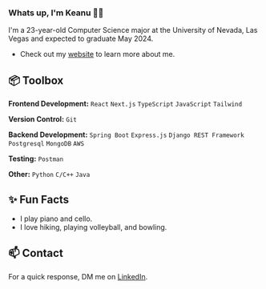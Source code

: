 ### Whats up, I'm Keanu 👋🏽  

I'm a 23-year-old Computer Science major at the University of Nevada, Las Vegas and expected to graduate May 2024.

- Check out my [website](https://keanu-portfolio.vercel.app/) to learn more about me.
 
## 📦 Toolbox

**Frontend Development:** `React` `Next.js` `TypeScript` `JavaScript` `Tailwind` 
 
**Version Control:** `Git`

**Backend Development:** `Spring Boot` `Express.js` `Django REST Framework` `Postgresql` `MongoDB` `AWS`

**Testing:** `Postman`

**Other:** `Python` `C/C++` `Java`
 
## ✨ Fun Facts 

- I play piano and cello.
- I love hiking, playing volleyball, and bowling.

## 📫 Contact

 For a quick response, DM me on [LinkedIn](https://www.linkedin.com/in/keanu-aloua/). 
